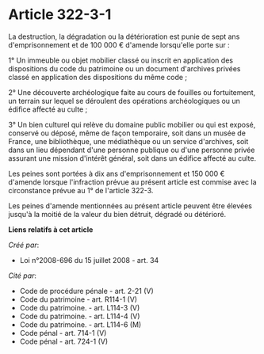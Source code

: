 # Article 322-3-1

La destruction, la dégradation ou la détérioration est punie de sept ans d'emprisonnement et de 100 000 € d'amende
lorsqu'elle porte sur : 

1° Un immeuble ou objet mobilier classé ou inscrit en application des dispositions du code du patrimoine ou un document
d'archives privées classé en application des dispositions du même code ; 

2° Une découverte archéologique faite au cours de fouilles ou fortuitement, un terrain sur lequel se déroulent des opérations
archéologiques ou un édifice affecté au culte ; 

3° Un bien culturel qui relève du domaine public mobilier ou qui est exposé, conservé ou déposé, même de façon temporaire,
soit dans un musée de France, une bibliothèque, une médiathèque ou un service d'archives, soit dans un lieu dépendant d'une
personne publique ou d'une personne privée assurant une mission d'intérêt général, soit dans un édifice affecté au culte. 

Les peines sont portées à dix ans d'emprisonnement et 150 000 € d'amende lorsque l'infraction prévue au présent article est
commise avec la circonstance prévue au 1° de l'article 322-3. 

Les peines d'amende mentionnées au présent article peuvent être élevées jusqu'à la moitié de la valeur du bien détruit,
dégradé ou détérioré.

**Liens relatifs à cet article**

_Créé par_:

  - Loi n°2008-696  du 15 juillet 2008 - art. 34

_Cité par_:

  - Code de procédure pénale - art. 2-21 (V)
  - Code du patrimoine - art. R114-1 (V)
  - Code du patrimoine. - art. L114-3 (V)
  - Code du patrimoine. - art. L114-4 (V)
  - Code du patrimoine. - art. L114-6 (M)
  - Code pénal - art. 714-1 (V)
  - Code pénal - art. 724-1 (V)
